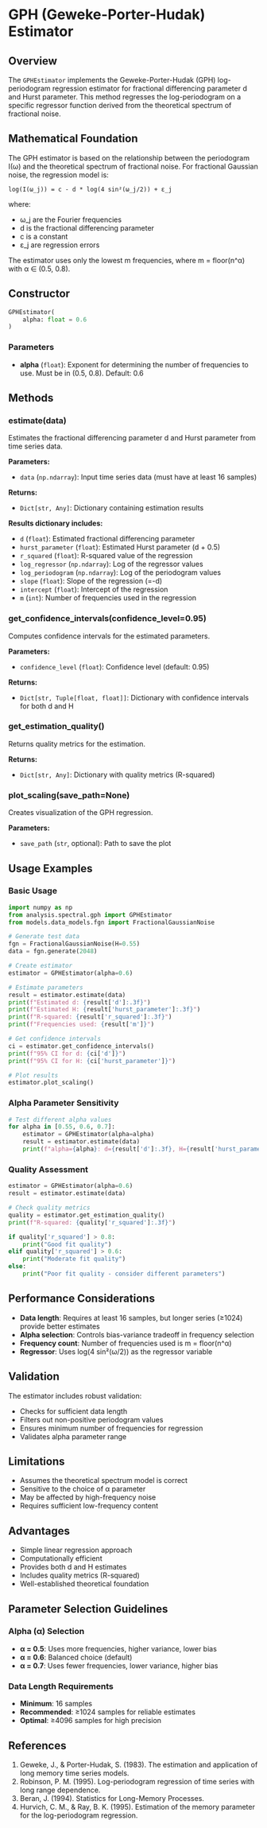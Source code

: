 # GPH (Geweke-Porter-Hudak) Estimator

## Overview

The `GPHEstimator` implements the Geweke-Porter-Hudak (GPH) log-periodogram regression estimator for fractional differencing parameter d and Hurst parameter. This method regresses the log-periodogram on a specific regressor function derived from the theoretical spectrum of fractional noise.

## Mathematical Foundation

The GPH estimator is based on the relationship between the periodogram I(ω) and the theoretical spectrum of fractional noise. For fractional Gaussian noise, the regression model is:

```
log(I(ω_j)) = c - d * log(4 sin²(ω_j/2)) + ε_j
```

where:
- ω_j are the Fourier frequencies
- d is the fractional differencing parameter
- c is a constant
- ε_j are regression errors

The estimator uses only the lowest m frequencies, where m = floor(n^α) with α ∈ (0.5, 0.8).

## Constructor

```python
GPHEstimator(
    alpha: float = 0.6
)
```

### Parameters

- **alpha** (`float`): Exponent for determining the number of frequencies to use. Must be in (0.5, 0.8). Default: 0.6

## Methods

### estimate(data)

Estimates the fractional differencing parameter d and Hurst parameter from time series data.

**Parameters:**
- `data` (`np.ndarray`): Input time series data (must have at least 16 samples)

**Returns:**
- `Dict[str, Any]`: Dictionary containing estimation results

**Results dictionary includes:**
- `d` (`float`): Estimated fractional differencing parameter
- `hurst_parameter` (`float`): Estimated Hurst parameter (d + 0.5)
- `r_squared` (`float`): R-squared value of the regression
- `log_regressor` (`np.ndarray`): Log of the regressor values
- `log_periodogram` (`np.ndarray`): Log of the periodogram values
- `slope` (`float`): Slope of the regression (=-d)
- `intercept` (`float`): Intercept of the regression
- `m` (`int`): Number of frequencies used in the regression

### get_confidence_intervals(confidence_level=0.95)

Computes confidence intervals for the estimated parameters.

**Parameters:**
- `confidence_level` (`float`): Confidence level (default: 0.95)

**Returns:**
- `Dict[str, Tuple[float, float]]`: Dictionary with confidence intervals for both d and H

### get_estimation_quality()

Returns quality metrics for the estimation.

**Returns:**
- `Dict[str, Any]`: Dictionary with quality metrics (R-squared)

### plot_scaling(save_path=None)

Creates visualization of the GPH regression.

**Parameters:**
- `save_path` (`str`, optional): Path to save the plot

## Usage Examples

### Basic Usage

```python
import numpy as np
from analysis.spectral.gph import GPHEstimator
from models.data_models.fgn import FractionalGaussianNoise

# Generate test data
fgn = FractionalGaussianNoise(H=0.55)
data = fgn.generate(2048)

# Create estimator
estimator = GPHEstimator(alpha=0.6)

# Estimate parameters
result = estimator.estimate(data)
print(f"Estimated d: {result['d']:.3f}")
print(f"Estimated H: {result['hurst_parameter']:.3f}")
print(f"R-squared: {result['r_squared']:.3f}")
print(f"Frequencies used: {result['m']}")

# Get confidence intervals
ci = estimator.get_confidence_intervals()
print(f"95% CI for d: {ci['d']}")
print(f"95% CI for H: {ci['hurst_parameter']}")

# Plot results
estimator.plot_scaling()
```

### Alpha Parameter Sensitivity

```python
# Test different alpha values
for alpha in [0.55, 0.6, 0.7]:
    estimator = GPHEstimator(alpha=alpha)
    result = estimator.estimate(data)
    print(f"alpha={alpha}: d={result['d']:.3f}, H={result['hurst_parameter']:.3f}, m={result['m']}")
```

### Quality Assessment

```python
estimator = GPHEstimator(alpha=0.6)
result = estimator.estimate(data)

# Check quality metrics
quality = estimator.get_estimation_quality()
print(f"R-squared: {quality['r_squared']:.3f}")

if quality['r_squared'] > 0.8:
    print("Good fit quality")
elif quality['r_squared'] > 0.6:
    print("Moderate fit quality")
else:
    print("Poor fit quality - consider different parameters")
```

## Performance Considerations

- **Data length**: Requires at least 16 samples, but longer series (≥1024) provide better estimates
- **Alpha selection**: Controls bias-variance tradeoff in frequency selection
- **Frequency count**: Number of frequencies used is m = floor(n^α)
- **Regressor**: Uses log(4 sin²(ω/2)) as the regressor variable

## Validation

The estimator includes robust validation:
- Checks for sufficient data length
- Filters out non-positive periodogram values
- Ensures minimum number of frequencies for regression
- Validates alpha parameter range

## Limitations

- Assumes the theoretical spectrum model is correct
- Sensitive to the choice of α parameter
- May be affected by high-frequency noise
- Requires sufficient low-frequency content

## Advantages

- Simple linear regression approach
- Computationally efficient
- Provides both d and H estimates
- Includes quality metrics (R-squared)
- Well-established theoretical foundation

## Parameter Selection Guidelines

### Alpha (α) Selection

- **α = 0.5**: Uses more frequencies, higher variance, lower bias
- **α = 0.6**: Balanced choice (default)
- **α = 0.7**: Uses fewer frequencies, lower variance, higher bias

### Data Length Requirements

- **Minimum**: 16 samples
- **Recommended**: ≥1024 samples for reliable estimates
- **Optimal**: ≥4096 samples for high precision

## References

1. Geweke, J., & Porter-Hudak, S. (1983). The estimation and application of long memory time series models.
2. Robinson, P. M. (1995). Log-periodogram regression of time series with long range dependence.
3. Beran, J. (1994). Statistics for Long-Memory Processes.
4. Hurvich, C. M., & Ray, B. K. (1995). Estimation of the memory parameter for the log-periodogram regression.
